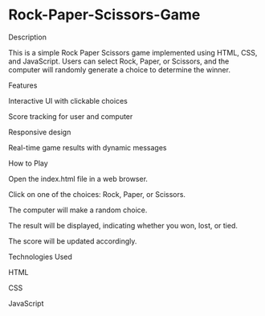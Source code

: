 # Rock-Paper-Scissors-Game
Description

This is a simple Rock Paper Scissors game implemented using HTML, CSS, and JavaScript. Users can select Rock, Paper, or Scissors, and the computer will randomly generate a choice to determine the winner.

Features

Interactive UI with clickable choices

Score tracking for user and computer

Responsive design

Real-time game results with dynamic messages

How to Play

Open the index.html file in a web browser.

Click on one of the choices: Rock, Paper, or Scissors.

The computer will make a random choice.

The result will be displayed, indicating whether you won, lost, or tied.

The score will be updated accordingly.

Technologies Used

HTML

CSS

JavaScript

